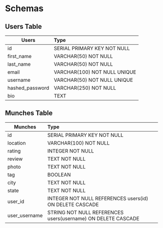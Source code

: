 # Schemas

## Users Table

| Users           | Type                         |
| --------------- | :--------------------------- |
| id              | SERIAL PRIMARY KEY NOT NULL  |
| first_name      | VARCHAR(50) NOT NULL         |
| last_name       | VARCHAR(50) NOT NULL         |
| email           | VARCHAR(100) NOT NULL UNIQUE |
| username        | VARCHAR(50) NOT NULL UNIQUE  |
| hashed_password | VARCHAR(250) NOT NULL        |
| bio             | TEXT                         |

## Munches Table

| Munches       | Type                                                         |
| ------------- | :----------------------------------------------------------- |
| id            | SERIAL PRIMARY KEY NOT NULL                                  |
| location      | VARCHAR(100) NOT NULL                                        |
| rating        | INTEGER NOT NULL                                             |
| review        | TEXT NOT NULL                                                |
| photo         | TEXT NOT NULL                                                |
| tag           | BOOLEAN                                                      |
| city          | TEXT NOT NULL                                                |
| state         | TEXT NOT NULL                                                |
| user_id       | INTEGER NOT NULL REFERENCES users(id) ON DELETE CASCADE      |
| user_username | STRING NOT NULL REFERENCES users(username) ON DELETE CASCADE |
